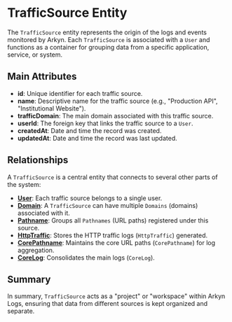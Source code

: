 # TrafficSource Entity

The `TrafficSource` entity represents the origin of the logs and events monitored by Arkyn. Each `TrafficSource` is associated with a `User` and functions as a container for grouping data from a specific application, service, or system.

## Main Attributes

- **id**: Unique identifier for each traffic source.
- **name**: Descriptive name for the traffic source (e.g., "Production API", "Institutional Website").
- **trafficDomain**: The main domain associated with this traffic source.
- **userId**: The foreign key that links the traffic source to a `User`.
- **createdAt**: Date and time the record was created.
- **updatedAt**: Date and time the record was last updated.

## Relationships

A `TrafficSource` is a central entity that connects to several other parts of the system:

- [**User**](/api/user/introduction): Each traffic source belongs to a single user.
- [**Domain**](/api/domain/introduction): A `TrafficSource` can have multiple `Domains` (domains) associated with it.
- [**Pathname**](/api/pathname/introduction): Groups all `Pathnames` (URL paths) registered under this source.
- [**HttpTraffic**](/api/httptraffic/introduction): Stores the HTTP traffic logs (`HttpTraffic`) generated.
- [**CorePathname**](/api/corepathname/introduction): Maintains the core URL paths (`CorePathname`) for log aggregation.
- [**CoreLog**](/api/corelog/introduction): Consolidates the main logs (`CoreLog`).

## Summary

In summary, `TrafficSource` acts as a "project" or "workspace" within Arkyn Logs, ensuring that data from different sources is kept organized and separate.
